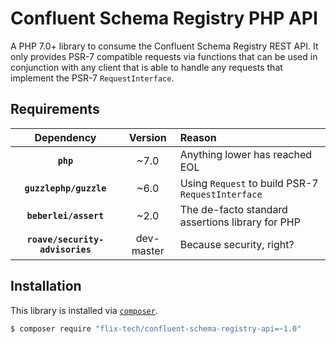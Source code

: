 # Confluent Schema Registry PHP API

A PHP 7.0+ library to consume the Confluent Schema Registry REST API. It only provides PSR-7 compatible requests via
functions that can be used in conjunction with any client that is able to handle any requests that implement the PSR-7
`RequestInterface`.

## Requirements

| Dependency | Version | Reason |
|:---:|:---:|:--- |
| **`php`** | ~7.0 | Anything lower has reached EOL |
| **`guzzlephp/guzzle`** | ~6.0 | Using `Request` to build PSR-7 `RequestInterface` |
| **`beberlei/assert`** | ~2.0 | The de-facto standard assertions library for PHP |
| **`roave/security-advisories`** | dev-master | Because security, right? |

## Installation

This library is installed via [`composer`](http://getcomposer.org).

```bash
$ composer require "flix-tech/confluent-schema-registry-api=~1.0"
```
